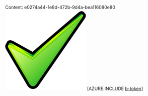 Content: e0274a44-1e8d-472b-9d4a-bea116080e80![image](b41c1570-9cce-45e8-89fc-aad07292e476.png)
[AZURE.INCLUDE [b-token](5cdd5e7f-6f75-4c51-8c2c-7e3735817e0e.md)]
